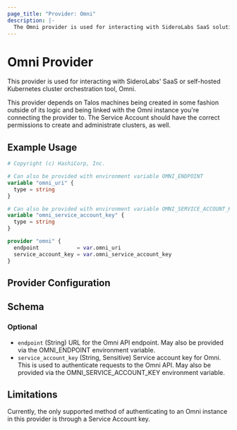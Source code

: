 ```yaml
---
page_title: "Provider: Omni"
description: |-
  The Omni provider is used for interacting with SideroLabs SaaS solution, Omni
---
```


# Omni Provider

This provider is used for interacting with SideroLabs' SaaS or self-hosted Kubernetes
cluster orchestration tool, Omni.

This provider depends on Talos machines being created in some fashion outside of
its logic and being linked with the Omni instance you're connecting the provider to.
The Service Account should have the correct permissions to create and administrate
clusters, as well.

## Example Usage

```terraform
# Copyright (c) HashiCorp, Inc.

# Can also be provided with environment variable OMNI_ENDPOINT
variable "omni_uri" {
  type = string
}

# Can also be provided with environment variable OMNI_SERVICE_ACCOUNT_KEY
variable "omni_service_account_key" {
  type = string
}

provider "omni" {
  endpoint            = var.omni_uri
  service_account_key = var.omni_service_account_key
}
```

## Provider Configuration

<!-- schema generated by tfplugindocs -->
## Schema

### Optional

- `endpoint` (String) URL for the Omni API endpoint. May also be provided via the OMNI_ENDPOINT environment variable.
- `service_account_key` (String, Sensitive) Service account key for Omni. This is used to authenticate requests to the Omni API. May also be provided via the OMNI_SERVICE_ACCOUNT_KEY environment variable.

## Limitations

Currently, the only supported method of authenticating to an Omni instance in this
provider is through a Service Account key.
